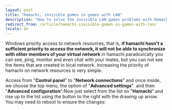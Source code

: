 ```yaml
---
layout: post
title: "Hamachi, invisible games in games with LAN"
description: "How to solve the invisible LAN games problems with Hamachi"
redirect_from: /article/hamachi-invisible-games-in-games-with-lan/
locale: en
---
```


Windows priority access to network resources, that is, **if hamachi hasn't a sufficient priority to access the network, it will not be able to synchronize with other members of your virtual network** in hamachi paradoxically you can see, ping, monitor and even chat with your mates, but you can not see the items that are created in local network. Increasing the priority of hamachi on network resources is very simple.

Access from "**Control panel**" to "**Network connections**" and once inside, we choose the top menu, the option of "**Advanced settings**"  and then "**Advanced configuration**":<img src="/uploads/images/full/eb78d3a6988a59f4fb4d7b1fc3333a1bec0b2824.jpg" alt="" />Now just select from the list on "**Hamachi**" and rise up to the list using the button to the right with the drawing up arrow. You may need to reboot to ensure the changes:<img src="/uploads/images/full/e2e1a906387fbe36193baf2c29371805d812de41.jpg" alt="" />